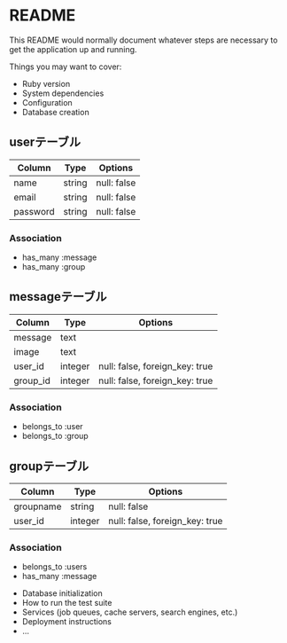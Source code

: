 # README

This README would normally document whatever steps are necessary to get the
application up and running.

Things you may want to cover:

* Ruby version
* System dependencies
* Configuration
* Database creation

## userテーブル
|Column|Type|Options|
|------|----|-------|
|name|string|null: false|
|email|string|null: false|
|password|string|null: false|

### Association
- has_many :message
- has_many :group

## messageテーブル
|Column|Type|Options|
|------|----|-------|
|message|text||
|image|text||
|user_id|integer|null: false, foreign_key: true|
|group_id|integer|null: false, foreign_key: true|

### Association
- belongs_to :user
- belongs_to :group

## groupテーブル
|Column|Type|Options|
|------|----|-------|
|groupname|string|null: false|
|user_id|integer|null: false, foreign_key: true|

### Association
- belongs_to :users
- has_many :message

* Database initialization
* How to run the test suite
* Services (job queues, cache servers, search engines, etc.)
* Deployment instructions
* ...
